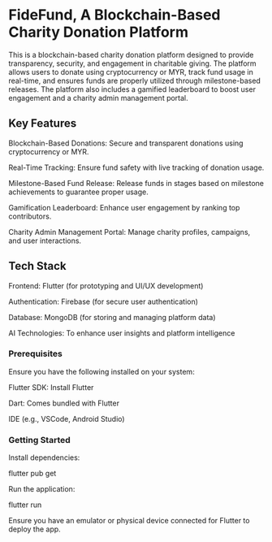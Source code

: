 # FideFund, A Blockchain-Based Charity Donation Platform

This is a blockchain-based charity donation platform designed to provide transparency, security, and engagement in charitable giving. The platform allows users to donate using cryptocurrency or MYR, track fund usage in real-time, and ensures funds are properly utilized through milestone-based releases. The platform also includes a gamified leaderboard to boost user engagement and a charity admin management portal.



## Key Features

Blockchain-Based Donations: Secure and transparent donations using cryptocurrency or MYR.

Real-Time Tracking: Ensure fund safety with live tracking of donation usage.

Milestone-Based Fund Release: Release funds in stages based on milestone achievements to guarantee proper usage.

Gamification Leaderboard: Enhance user engagement by ranking top contributors.

Charity Admin Management Portal: Manage charity profiles, campaigns, and user interactions.

## Tech Stack

Frontend: Flutter (for prototyping and UI/UX development)

Authentication: Firebase (for secure user authentication)

Database: MongoDB (for storing and managing platform data)

AI Technologies: To enhance user insights and platform intelligence



### Prerequisites

Ensure you have the following installed on your system:

Flutter SDK: Install Flutter

Dart: Comes bundled with Flutter

IDE (e.g., VSCode, Android Studio)

### Getting Started

Install dependencies:

flutter pub get

Run the application:

flutter run

Ensure you have an emulator or physical device connected for Flutter to deploy the app.



